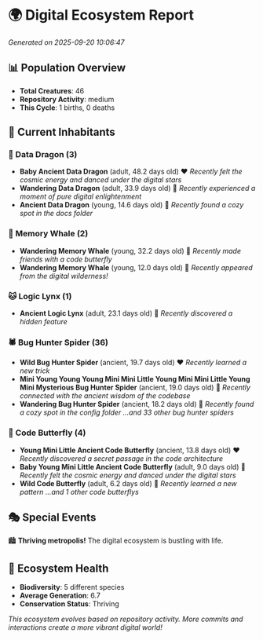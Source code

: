 # 🌍 Digital Ecosystem Report
*Generated on 2025-09-20 10:06:47*

## 📊 Population Overview
- **Total Creatures**: 46
- **Repository Activity**: medium
- **This Cycle**: 1 births, 0 deaths

## 👥 Current Inhabitants

### 🐉 Data Dragon (3)
- **Baby Ancient Data Dragon** (adult, 48.2 days old) ❤️
  *Recently felt the cosmic energy and danced under the digital stars*
- **Wandering Data Dragon** (adult, 33.9 days old) 💛
  *Recently experienced a moment of pure digital enlightenment*
- **Ancient Data Dragon** (young, 14.6 days old) 💚
  *Recently found a cozy spot in the docs folder*

### 🐋 Memory Whale (2)
- **Wandering Memory Whale** (young, 32.2 days old) 💚
  *Recently made friends with a code butterfly*
- **Wandering Memory Whale** (young, 12.0 days old) 💚
  *Recently appeared from the digital wilderness!*

### 🐱 Logic Lynx (1)
- **Ancient Logic Lynx** (adult, 23.1 days old) 💛
  *Recently discovered a hidden feature*

### 🕷️ Bug Hunter Spider (36)
- **Wild Bug Hunter Spider** (ancient, 19.7 days old) ❤️
  *Recently learned a new trick*
- **Mini Young Young Young Mini Mini Little Young Mini Mini Little Young Mini Mysterious Bug Hunter Spider** (ancient, 19.0 days old) 💛
  *Recently connected with the ancient wisdom of the codebase*
- **Wandering Bug Hunter Spider** (ancient, 18.2 days old) 💛
  *Recently found a cozy spot in the config folder*
  *...and 33 other bug hunter spiders*

### 🦋 Code Butterfly (4)
- **Young Mini Little Ancient Code Butterfly** (ancient, 13.8 days old) ❤️
  *Recently discovered a secret passage in the code architecture*
- **Baby Young Mini Little Ancient Code Butterfly** (adult, 9.0 days old) 💚
  *Recently felt the cosmic energy and danced under the digital stars*
- **Wild Code Butterfly** (adult, 6.2 days old) 💚
  *Recently learned a new pattern*
  *...and 1 other code butterflys*

## 🎭 Special Events

🏙️ **Thriving metropolis!** The digital ecosystem is bustling with life.

## 🔬 Ecosystem Health
- **Biodiversity**: 5 different species
- **Average Generation**: 6.7
- **Conservation Status**: Thriving

*This ecosystem evolves based on repository activity. More commits and interactions create a more vibrant digital world!*